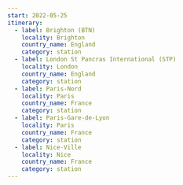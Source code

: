 ```yaml
---
start: 2022-05-25
itinerary:
  - label: Brighton (BTN)
    locality: Brighton
    country_name: England
    category: station
  - label: London St Pancras International (STP)
    locality: London
    country_name: England
    category: station
  - label: Paris-Nord
    locality: Paris
    country_name: France
    category: station
  - label: Paris-Gare-de-Lyon
    locality: Paris
    country_name: France
    category: station
  - label: Nice-Ville
    locality: Nice
    country_name: France
    category: station
---
```


